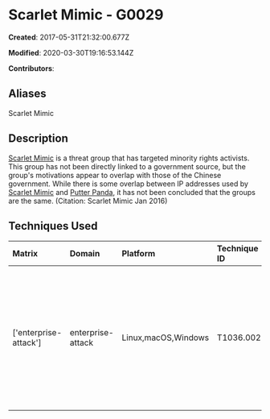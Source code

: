 # Scarlet Mimic - G0029

**Created**: 2017-05-31T21:32:00.677Z

**Modified**: 2020-03-30T19:16:53.144Z

**Contributors**: 

## Aliases

Scarlet Mimic

## Description

[Scarlet Mimic](https://attack.mitre.org/groups/G0029) is a threat group that has targeted minority rights activists. This group has not been directly linked to a government source, but the group's motivations appear to overlap with those of the Chinese government. While there is some overlap between IP addresses used by [Scarlet Mimic](https://attack.mitre.org/groups/G0029) and [Putter Panda](https://attack.mitre.org/groups/G0024), it has not been concluded that the groups are the same. (Citation: Scarlet Mimic Jan 2016)

## Techniques Used

|Matrix|Domain|Platform|Technique ID|Technique Name|Use|
| :---| :---| :---| :---| :---| :---|
|['enterprise-attack']|enterprise-attack|Linux,macOS,Windows|T1036.002|Right-to-Left Override|[Scarlet Mimic](https://attack.mitre.org/groups/G0029) has used the left-to-right override character in self-extracting RAR archive spearphishing attachment file names.(Citation: Scarlet Mimic Jan 2016)|
